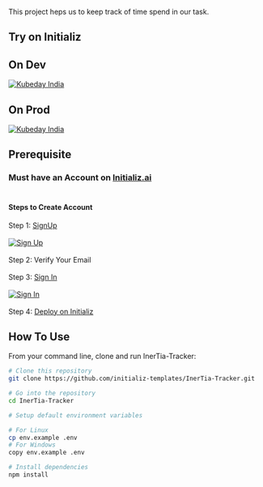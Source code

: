 This project heps us to keep track of time spend in our task.


 ## Try on Initializ

## On Dev 
[![Kubeday India](https://res.cloudinary.com/daosik5yi/image/upload/f_auto,q_auto/pntsnjpa1sxbc2d02q9n)](https://console.dev.initializ.ai/create-app/?clone=https://github.com/initializ-templates/InerTia-Tracker&repo_name=InerTia-Tracker&description=♾%20This%20project%20heps%20us%20to%20keep%20track%20of%20time%20spend%20in%20our%20task.&github=true)

## On Prod 
[![Kubeday India](https://res.cloudinary.com/daosik5yi/image/upload/f_auto,q_auto/pntsnjpa1sxbc2d02q9n)](https://console.initializ.ai/create-app/?clone=https://github.com/initializ-templates/InerTia-Tracker&repo_name=InerTia-Tracker&description=♾%20This%20project%20heps%20us%20to%20keep%20track%20of%20time%20spend%20in%20our%20task.&github=true)

## Prerequisite 
### Must have an Account on [Initializ.ai](https://console.initializ.ai/register/)<br><br>

#### Steps to Create Account
 Step 1: [SignUp](https://console.initializ.ai/register/) <br>
 <br>[![Sign Up](https://res.cloudinary.com/dd4xje8fc/image/upload/v1717773727/image_1_eaxyhp.png)](https://console.initializ.ai/register/)<br><br>
 Step 2: Verify Your Email<br><br>
 Step 3: [Sign In](https://console.initializ.ai/login/) <br><br>[![Sign In](https://res.cloudinary.com/dd4xje8fc/image/upload/v1717773726/image_2_pi56ah.png)](https://console.initializ.ai/login/)<br><br>
 Step 4: [Deploy on Initializ](https://console.initializ.ai/create-app/?clone=https://github.com/initializ-templates/InerTia-Tracker&repo_name=InerTia-Tracker&description=♾%20This%20project%20heps%20us%20to%20keep%20track%20of%20time%20spend%20in%20our%20task.&github=true)


## How To Use 

From your command line, clone and run InerTia-Tracker:

```bash
# Clone this repository
git clone https://github.com/initializ-templates/InerTia-Tracker.git

# Go into the repository
cd InerTia-Tracker

# Setup default environment variables

# For Linux
cp env.example .env
# For Windows
copy env.example .env

# Install dependencies
npm install
